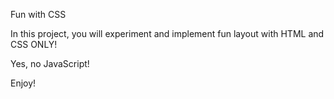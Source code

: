 Fun with CSS

In this project, you will experiment and implement fun layout with HTML and CSS ONLY!<br>

Yes, no JavaScript!<br>

Enjoy!